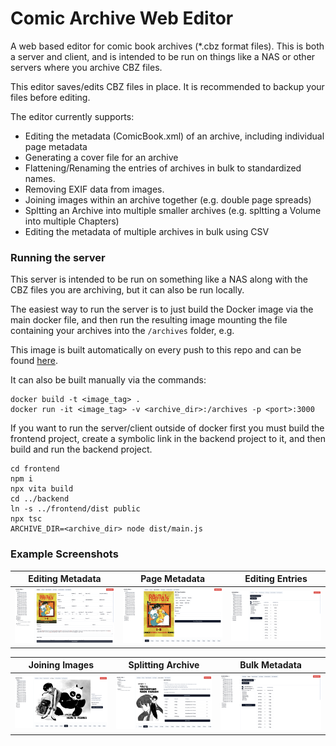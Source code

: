 # Comic Archive Web Editor

A web based editor for comic book archives (\*.cbz format files). This is both a server and client, and is intended to be run on things like a NAS or other servers where you archive CBZ files.

This editor saves/edits CBZ files in place. It is recommended to backup your files before editing.

The editor currently supports:

- Editing the metadata (ComicBook.xml) of an archive, including individual page metadata
- Generating a cover file for an archive
- Flattening/Renaming the entries of archives in bulk to standardized names.
- Removing EXIF data from images.
- Joining images within an archive together (e.g. double page spreads)
- Spltting an Archive into multiple smaller archives (e.g. spltting a Volume into multiple Chapters)
- Editing the metadata of multiple archives in bulk using CSV

### Running the server

This server is intended to be run on something like a NAS along with the CBZ files you are archiving, but it can also be run locally.

The easiest way to run the server is to just build the Docker image via the main docker file, and then run the resulting image mounting the file containing your archives into the `/archives` folder, e.g.

This image is built automatically on every push to this repo and can be found [here](https://github.com/LtSquigs/comic-archive-web-editor/pkgs/container/ltsquigs%2Fcomic-archive-web-editor).

It can also be built manually via the commands:

```
docker build -t <image_tag> .
docker run -it <image_tag> -v <archive_dir>:/archives -p <port>:3000
```

If you want to run the server/client outside of docker first you must build the frontend project, create a symbolic link in the backend project to it, and then build and run the backend project.

```
cd frontend
npm i
npx vita build
cd ../backend
ln -s ../frontend/dist public
npx tsc
ARCHIVE_DIR=<archive_dir> node dist/main.js
```

### Example Screenshots

| Editing Metadata                                          | Page Metadata                                            | Editing Entries                                        |
| --------------------------------------------------------- | -------------------------------------------------------- | ------------------------------------------------------ |
| ![Editing Metadata](docs/metadata.png 'Editing Metadata') | ![Page Metadata](docs/page-metadata.png 'Page Metadata') | ![Editing Entries](docs/entries.png 'Editing Entries') |

| Joining Images                                          | Splitting Archive                                                 | Bulk Metadata                                      |
| ------------------------------------------------------- | ----------------------------------------------------------------- | -------------------------------------------------- |
| ![Joining Images](docs/join-image.png 'Joining Images') | ![Splitting Archive](docs/split-archives.png 'Splitting Archive') | ![Bulk Metadata](docs/entries.png 'Bulk Metadata') |
